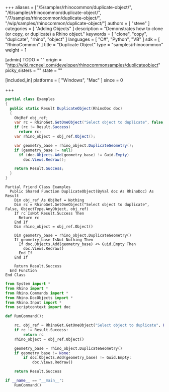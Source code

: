 +++
aliases = ["/5/samples/rhinocommon/duplicate-object/", "/6/samples/rhinocommon/duplicate-object/", "/7/samples/rhinocommon/duplicate-object/", "/wip/samples/rhinocommon/duplicate-object/"]
authors = [ "steve" ]
categories = [ "Adding Objects" ]
description = "Demonstrates how to clone (or copy, or duplicate) a Rhino object."
keywords = [ "clone", "copy", "duplicate", "rhino", "object" ]
languages = [ "C#", "Python", "VB" ]
sdk = [ "RhinoCommon" ]
title = "Duplicate Object"
type = "samples/rhinocommon"
weight = 1

[admin]
TODO = ""
origin = "http://wiki.mcneel.com/developer/rhinocommonsamples/duplicateobject"
picky_sisters = ""
state = ""

[included_in]
platforms = [ "Windows", "Mac" ]
since = 0

+++

<div class="codetab-content" id="cs">

```cs
partial class Examples
{
  public static Result DuplicateObject(RhinoDoc doc)
  {
    ObjRef obj_ref;
    var rc = RhinoGet.GetOneObject("Select object to duplicate", false, ObjectType.AnyObject, out obj_ref);
    if (rc != Result.Success)
      return rc;
    var rhino_object = obj_ref.Object();

    var geometry_base = rhino_object.DuplicateGeometry();
    if (geometry_base != null)
      if (doc.Objects.Add(geometry_base) != Guid.Empty)
        doc.Views.Redraw();

    return Result.Success;
  }
}
```

</div>


<div class="codetab-content" id="vb">

```vbnet
Partial Friend Class Examples
  Public Shared Function DuplicateObject(ByVal doc As RhinoDoc) As Result
	Dim obj_ref As ObjRef = Nothing
	Dim rc = RhinoGet.GetOneObject("Select object to duplicate", False, ObjectType.AnyObject, obj_ref)
	If rc IsNot Result.Success Then
	  Return rc
	End If
	Dim rhino_object = obj_ref.Object()

	Dim geometry_base = rhino_object.DuplicateGeometry()
	If geometry_base IsNot Nothing Then
	  If doc.Objects.Add(geometry_base) <> Guid.Empty Then
		doc.Views.Redraw()
	  End If
	End If

	Return Result.Success
  End Function
End Class
```

</div>


<div class="codetab-content" id="py">

```python
from System import *
from Rhino import *
from Rhino.Commands import *
from Rhino.DocObjects import *
from Rhino.Input import *
from scriptcontext import doc

def RunCommand():

    rc, obj_ref = RhinoGet.GetOneObject("Select object to duplicate", False, ObjectType.AnyObject)
    if rc != Result.Success:
        return rc
    rhino_object = obj_ref.Object()

    geometry_base = rhino_object.DuplicateGeometry()
    if geometry_base != None:
        if doc.Objects.Add(geometry_base) != Guid.Empty:
            doc.Views.Redraw()

    return Result.Success

if __name__ == "__main__":
    RunCommand()
```

</div>
